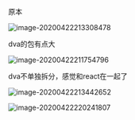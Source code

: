 原本

![image-20200422213308478](/Users/keyang/Desktop/2020-04-22-133308.png)



dva的包有点大

![image-20200422211754796](https://ipic-coda.oss-cn-beijing.aliyuncs.com/2020-04-22-131755.png)



dva不单独拆分，感觉和react在一起了

![image-20200422213442652](https://ipic-coda.oss-cn-beijing.aliyuncs.com/2020-04-22-133443.png)



![image-20200422220241807](https://ipic-coda.oss-cn-beijing.aliyuncs.com/2020-04-22-140241.png)

